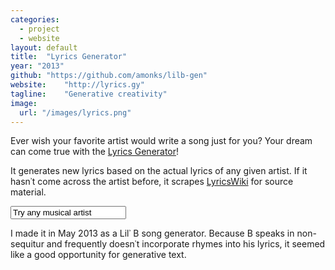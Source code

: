 ```yaml
---
categories:
  - project
  - website
layout: default
title:  "Lyrics Generator"
year: "2013"
github: "https://github.com/amonks/lilb-gen"
website:    "http://lyrics.gy"
tagline:    "Generative creativity"
image:
  url: "/images/lyrics.png"
---
```

Ever wish your favorite artist would write a song just for you? Your dream can come true with the <a href="http://lyrics.gy">Lyrics Generator</a>!

It generates new lyrics based on the actual lyrics of any given artist. If it hasn&#8127;t come across the artist before, it scrapes <a href="http://lyrics.wikia.com/">LyricsWiki</a> for source material.

<form method="post" class="noprint" action="http://lyrics.gy/">
  <input type="text" name="artist" id="artist" value="Try any musical artist" onfocus="this.value=''" />
</form>

I made it in May 2013 as a Lil&#8127; B song generator. Because B speaks in non-sequitur and frequently doesn&#8127;t incorporate rhymes into his lyrics, it seemed like a good opportunity for generative text.
